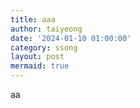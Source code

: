 ```yaml
---
title: aaa
author: taiyeong
date: '2024-01-10 01:00:00'
category: ssong
layout: post
mermaid: true
---
```


aa

